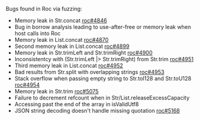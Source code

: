 Bugs found in Roc via fuzzing:

 - Memory leak in Str.concat [roc#4846](https://github.com/roc-lang/roc/issues/4856)
 - Bug in borrow analysis leading to use-after-free or memory leak when host calls into Roc
 - Memory leak in List.concat [roc#4870](https://github.com/roc-lang/roc/issues/4870)
 - Second memory leak in List.concat [roc#4899](https://github.com/roc-lang/roc/issues/4899)
 - Memory leak in Str.trimLeft and Str.trimRight [roc#4900](https://github.com/roc-lang/roc/issues/4900)
 - Inconsistentcy with (Str.trimLeft |> Str.trimRight) from Str.trim [roc#4951](https://github.com/roc-lang/roc/issues/4951)
 - Third memory leak in List.concat [roc#4952](https://github.com/roc-lang/roc/issues/4952)
 - Bad results from Str.split with overlapping strings [roc#4953](https://github.com/roc-lang/roc/issues/4953)
 - Stack overflow when passing empty string to Str.toI128 and Str.toU128 [roc#4954](https://github.com/roc-lang/roc/issues/4954)
 - Memory leak in Str.trim [roc#5075](https://github.com/roc-lang/roc/issues/5075)
 - Failure to decrement refcount when in Str/List.releaseExcessCapacity
 - Accessing past the end of the array in isValidUtf8
 - JSON string decoding doesn't handle missing quotation [roc#5168](https://github.com/roc-lang/roc/issues/5168) 

